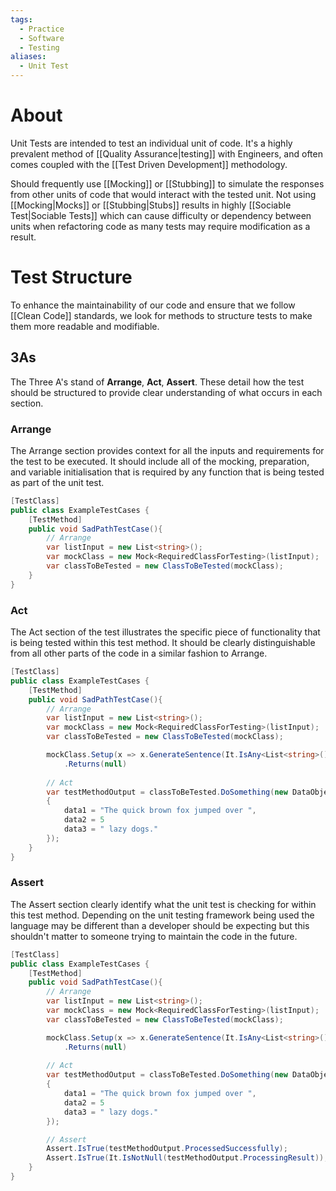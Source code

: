```yaml
---
tags:
  - Practice
  - Software
  - Testing
aliases:
  - Unit Test
---
```

# About
Unit Tests are intended to test an individual unit of code. It's a highly prevalent method of [[Quality Assurance|testing]] with Engineers, and often comes coupled with the [[Test Driven Development]] methodology.

Should frequently use [[Mocking]] or [[Stubbing]] to simulate the responses from other units of code that would interact with the tested unit. Not using [[Mocking|Mocks]] or [[Stubbing|Stubs]] results in highly [[Sociable Test|Sociable Tests]] which can cause difficulty or dependency between units when refactoring code as many tests may require modification as a result.

# Test Structure
To enhance the maintainability of our code and ensure that we follow [[Clean Code]] standards, we look for methods to structure tests to make them more readable and modifiable. 
## 3As
The Three A's stand of **Arrange**, **Act**, **Assert**. These detail how the test should be structured to provide clear understanding of what occurs in each section.
### Arrange
The Arrange section provides context for all the inputs and requirements for the test to be executed. It should include all of the mocking, preparation, and variable initialisation that is required by any function that is being tested as part of the unit test. 
```C#
[TestClass]
public class ExampleTestCases {
	[TestMethod]
	public void SadPathTestCase(){
		// Arrange
		var listInput = new List<string>();
		var mockClass = new Mock<RequiredClassForTesting>(listInput);
		var classToBeTested = new ClassToBeTested(mockClass);
	}
} 
```
### Act
The Act section of the test illustrates the specific piece of functionality that is being tested within this test method. It should be clearly distinguishable from all other parts of the code in a similar fashion to Arrange.

```C#
[TestClass]
public class ExampleTestCases {
	[TestMethod]
	public void SadPathTestCase(){
		// Arrange
		var listInput = new List<string>();
		var mockClass = new Mock<RequiredClassForTesting>(listInput);
		var classToBeTested = new ClassToBeTested(mockClass);

		mockClass.Setup(x => x.GenerateSentence(It.IsAny<List<string>()>))
			.Returns(null)
		
		// Act
		var testMethodOutput = classToBeTested.DoSomething(new DataObject
		{
			data1 = "The quick brown fox jumped over ",
			data2 = 5
			data3 = " lazy dogs."
		});
	}
} 
```
### Assert
The Assert section clearly identify what the unit test is checking for within this test method. Depending on the unit testing framework being used the language may be different than a developer should be expecting but this shouldn't matter to someone trying to maintain the code in the future.
``` C#
[TestClass]
public class ExampleTestCases {
	[TestMethod]
	public void SadPathTestCase(){
		// Arrange
		var listInput = new List<string>();
		var mockClass = new Mock<RequiredClassForTesting>(listInput);
		var classToBeTested = new ClassToBeTested(mockClass);

		mockClass.Setup(x => x.GenerateSentence(It.IsAny<List<string>()>))
			.Returns(null)
		
		// Act
		var testMethodOutput = classToBeTested.DoSomething(new DataObject
		{
			data1 = "The quick brown fox jumped over ",
			data2 = 5
			data3 = " lazy dogs."
		});

		// Assert
		Assert.IsTrue(testMethodOutput.ProcessedSuccessfully);
		Assert.IsTrue(It.IsNotNull(testMethodOutput.ProcessingResult));
	}
} 
```